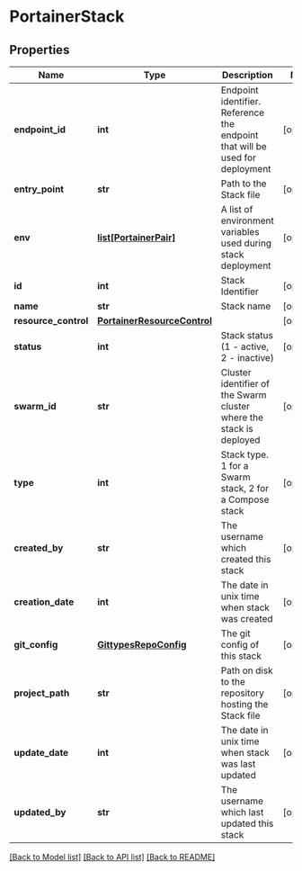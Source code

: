 # PortainerStack

## Properties
Name | Type | Description | Notes
------------ | ------------- | ------------- | -------------
**endpoint_id** | **int** | Endpoint identifier. Reference the endpoint that will be used for deployment | [optional] 
**entry_point** | **str** | Path to the Stack file | [optional] 
**env** | [**list[PortainerPair]**](PortainerPair.md) | A list of environment variables used during stack deployment | [optional] 
**id** | **int** | Stack Identifier | [optional] 
**name** | **str** | Stack name | [optional] 
**resource_control** | [**PortainerResourceControl**](PortainerResourceControl.md) |  | [optional] 
**status** | **int** | Stack status (1 - active, 2 - inactive) | [optional] 
**swarm_id** | **str** | Cluster identifier of the Swarm cluster where the stack is deployed | [optional] 
**type** | **int** | Stack type. 1 for a Swarm stack, 2 for a Compose stack | [optional] 
**created_by** | **str** | The username which created this stack | [optional] 
**creation_date** | **int** | The date in unix time when stack was created | [optional] 
**git_config** | [**GittypesRepoConfig**](GittypesRepoConfig.md) | The git config of this stack | [optional] 
**project_path** | **str** | Path on disk to the repository hosting the Stack file | [optional] 
**update_date** | **int** | The date in unix time when stack was last updated | [optional] 
**updated_by** | **str** | The username which last updated this stack | [optional] 

[[Back to Model list]](../README.md#documentation-for-models) [[Back to API list]](../README.md#documentation-for-api-endpoints) [[Back to README]](../README.md)



